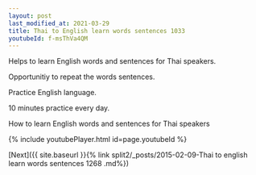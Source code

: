 ```yaml
---
layout: post
last_modified_at: 2021-03-29
title: Thai to English learn words sentences 1033 
youtubeId: f-msThVa4QM
---
```

 
 
Helps to learn English words and sentences for Thai speakers.

Opportunitiy to repeat the words sentences. 

Practice English language. 
 
10 minutes practice every day. 
 
How to learn English words and sentences for Thai speakers 
 
{% include youtubePlayer.html id=page.youtubeId %}
 
 
[Next]({{ site.baseurl }}{% link  split2/_posts/2015-02-09-Thai to english learn words sentences 1268 .md%})
 
